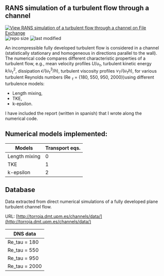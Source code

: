 ## RANS simulation of a turbulent flow through a channel 
[![View RANS simulation of a turbulent flow through a channel on File Exchange](https://www.mathworks.com/matlabcentral/images/matlab-file-exchange.svg)](https://es.mathworks.com/matlabcentral/fileexchange/101098-rans-turbulent-channel-flow)
![repo size](https://img.shields.io/github/repo-size/AlbertoCuadra/RANS_turbulent_channel_flow)
![last modified](https://img.shields.io/github/last-commit/AlbertoCuadra/RANS_turbulent_channel_flow)

An incompressible fully developed turbulent flow is considered in a channel (statistically stationary and homogeneous in directions parallel to the wall). The numerical code compares different characteristic properties of a turbulent flow, e.g., mean velocity profiles $U/u_\tau$, turbulent kinetic energy $k/u_\tau^2$, dissipation $\epsilon/(u_\tau^3/h)$, turbulent viscosity profiles $\nu_T/(u_\tau h)$, for various turbulent Reynolds numbers (Re $_\tau$ = \{180, 550, 950, 2000\})using different turbulence models:

* Length mixing,
* TKE,
* k-epsilon.

I have included the report (written in spanish) that I wrote along the numerical code.

## Numerical models implemented:

   Models     |  Transport eqs. |
------------- | --------------- |
Length mixing |        0        |
TKE           |        1        |
k-epsilon     |        2        |
## Database
Data extracted from direct numerical simulations of a fully developed plane turbulent channel flow.

URL: [http://torroja.dmt.upm.es/channels/data/](http://torroja.dmt.upm.es/channels/data/)

  DNS data    |
------------- |
Re_tau = 180  |
Re_tau = 550  |
Re_tau = 950  |
Re_tau = 2000 |
